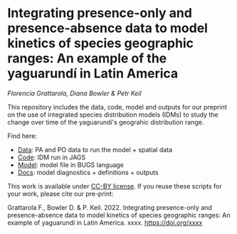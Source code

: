 # Integrating presence-only and presence-absence data to model kinetics of species geographic ranges: An example of the yaguarundí in Latin America

*Florencia Grattarola, Diana Bowler & Petr Keil*

This repository includes the data, code, model and outputs for our preprint on the use of integrated species distribution models (IDMs) to study the change over time of the yaguarundí's geograhic distribution range.

Find here:

  - [Data](/data): PA and PO data to run the model + spatial data  
  - [Code](/code): IDM run in JAGS   
  - [Model](/model): model file in BUGS language  
  - [Docs](/docs): model diagnostics + definitions + outputs  

This work is available under [CC-BY license](https://creativecommons.org/licenses/by/4.0/deed.en). If you reuse these scripts for your work, please cite our pre-print:

Grattarola F., Bowler D. & P. Keil. 2022. Integrating presence-only and presence-absence data to model kinetics of species geographic ranges: An example of yaguarundí in Latin America. xxxx. https://doi.org/xxxx
